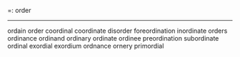=: order

---
ordain
order
coordinal
coordinate
disorder
foreordination
inordinate
orders
ordinance
ordinand
ordinary
ordinate
ordinee
preordination
subordinate
ordinal
exordial
exordium
ordnance
ornery
primordial
